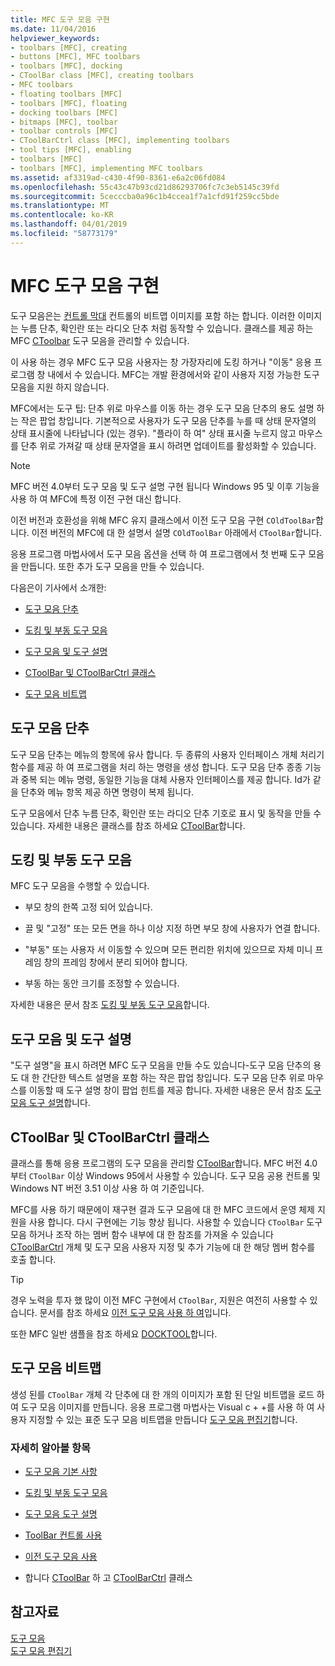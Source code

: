 ```yaml
---
title: MFC 도구 모음 구현
ms.date: 11/04/2016
helpviewer_keywords:
- toolbars [MFC], creating
- buttons [MFC], MFC toolbars
- toolbars [MFC], docking
- CToolBar class [MFC], creating toolbars
- MFC toolbars
- floating toolbars [MFC]
- toolbars [MFC], floating
- docking toolbars [MFC]
- bitmaps [MFC], toolbar
- toolbar controls [MFC]
- CToolBarCtrl class [MFC], implementing toolbars
- tool tips [MFC], enabling
- toolbars [MFC]
- toolbars [MFC], implementing MFC toolbars
ms.assetid: af3319ad-c430-4f90-8361-e6a2c06fd084
ms.openlocfilehash: 55c43c47b93cd21d86293706fc7c3eb5145c39fd
ms.sourcegitcommit: 5cecccba0a96c1b4ccea1f7a1cfd91f259cc5bde
ms.translationtype: MT
ms.contentlocale: ko-KR
ms.lasthandoff: 04/01/2019
ms.locfileid: "58773179"
---
```

# <a name="mfc-toolbar-implementation"></a>MFC 도구 모음 구현

도구 모음은는 [컨트롤 막대](../mfc/control-bars.md) 컨트롤의 비트맵 이미지를 포함 하는 합니다. 이러한 이미지는 누름 단추, 확인란 또는 라디오 단추 처럼 동작할 수 있습니다. 클래스를 제공 하는 MFC [CToolbar](../mfc/reference/ctoolbar-class.md) 도구 모음을 관리할 수 있습니다.

이 사용 하는 경우 MFC 도구 모음 사용자는 창 가장자리에 도킹 하거나 "이동" 응용 프로그램 창 내에서 수 있습니다. MFC는 개발 환경에서와 같이 사용자 지정 가능한 도구 모음을 지원 하지 않습니다.

MFC에서는 도구 팁: 단추 위로 마우스를 이동 하는 경우 도구 모음 단추의 용도 설명 하는 작은 팝업 창입니다. 기본적으로 사용자가 도구 모음 단추를 누를 때 상태 문자열의 상태 표시줄에 나타납니다 (있는 경우). "플라이 하 여" 상태 표시줄 누르지 않고 마우스를 단추 위로 가져갈 때 상태 문자열을 표시 하려면 업데이트를 활성화할 수 있습니다.

> [!NOTE]
>  MFC 버전 4.0부터 도구 모음 및 도구 설명 구현 됩니다 Windows 95 및 이후 기능을 사용 하 여 MFC에 특정 이전 구현 대신 합니다.

이전 버전과 호환성을 위해 MFC 유지 클래스에서 이전 도구 모음 구현 `COldToolBar`합니다. 이전 버전의 MFC에 대 한 설명서 설명 `COldToolBar` 아래에서 `CToolBar`합니다.

응용 프로그램 마법사에서 도구 모음 옵션을 선택 하 여 프로그램에서 첫 번째 도구 모음을 만듭니다. 또한 추가 도구 모음을 만들 수 있습니다.

다음은이 기사에서 소개한:

- [도구 모음 단추](#_core_toolbar_buttons)

- [도킹 및 부동 도구 모음](#_core_docking_and_floating_toolbars)

- [도구 모음 및 도구 설명](#_core_toolbars_and_tool_tips)

- [CToolBar 및 CToolBarCtrl 클래스](#_core_the_ctoolbar_and_ctoolbarctrl_classes)

- [도구 모음 비트맵](#_core_the_toolbar_bitmap)

##  <a name="_core_toolbar_buttons"></a> 도구 모음 단추

도구 모음 단추는 메뉴의 항목에 유사 합니다. 두 종류의 사용자 인터페이스 개체 처리기 함수를 제공 하 여 프로그램을 처리 하는 명령을 생성 합니다. 도구 모음 단추 종종 기능과 중복 되는 메뉴 명령, 동일한 기능을 대체 사용자 인터페이스를 제공 합니다. Id가 같을 단추와 메뉴 항목 제공 하면 명령이 복제 됩니다.

도구 모음에서 단추 누름 단추, 확인란 또는 라디오 단추 기호로 표시 및 동작을 만들 수 있습니다. 자세한 내용은 클래스를 참조 하세요 [CToolBar](../mfc/reference/ctoolbar-class.md)합니다.

##  <a name="_core_docking_and_floating_toolbars"></a> 도킹 및 부동 도구 모음

MFC 도구 모음을 수행할 수 있습니다.

- 부모 창의 한쪽 고정 되어 있습니다.

- 끌 및 "고정" 또는 모든 면을 하나 이상 지정 하면 부모 창에 사용자가 연결 합니다.

- "부동" 또는 사용자 서 이동할 수 있으며 모든 편리한 위치에 있으므로 자체 미니 프레임 창의 프레임 창에서 분리 되어야 합니다.

- 부동 하는 동안 크기를 조정할 수 있습니다.

자세한 내용은 문서 참조 [도킹 및 부동 도구 모음](../mfc/docking-and-floating-toolbars.md)합니다.

##  <a name="_core_toolbars_and_tool_tips"></a> 도구 모음 및 도구 설명

"도구 설명"을 표시 하려면 MFC 도구 모음을 만들 수도 있습니다-도구 모음 단추의 용도 대 한 간단한 텍스트 설명을 포함 하는 작은 팝업 창입니다. 도구 모음 단추 위로 마우스를 이동할 때 도구 설명 창이 팝업 힌트를 제공 합니다. 자세한 내용은 문서 참조 [도구 모음 도구 설명](../mfc/toolbar-tool-tips.md)합니다.

##  <a name="_core_the_ctoolbar_and_ctoolbarctrl_classes"></a> CToolBar 및 CToolBarCtrl 클래스

클래스를 통해 응용 프로그램의 도구 모음을 관리할 [CToolBar](../mfc/reference/ctoolbar-class.md)합니다. MFC 버전 4.0부터 `CToolBar` 이상 Windows 95에서 사용할 수 있습니다. 도구 모음 공용 컨트롤 및 Windows NT 버전 3.51 이상 사용 하 여 기준입니다.

MFC를 사용 하기 때문에이 재구현 결과 도구 모음에 대 한 MFC 코드에서 운영 체제 지원을 사용 합니다. 다시 구현에는 기능 향상 됩니다. 사용할 수 있습니다 `CToolBar` 도구 모음 하거나 조작 하는 멤버 함수 내부에 대 한 참조를 가져올 수 있습니다 [CToolBarCtrl](../mfc/reference/ctoolbarctrl-class.md) 개체 및 도구 모음 사용자 지정 및 추가 기능에 대 한 해당 멤버 함수를 호출 합니다.

> [!TIP]
>  경우 노력을 투자 했 많이 이전 MFC 구현에서 `CToolBar`, 지원은 여전히 사용할 수 있습니다. 문서를 참조 하세요 [이전 도구 모음 사용 하 여](../mfc/using-your-old-toolbars.md)입니다.

또한 MFC 일반 샘플을 참조 하세요 [DOCKTOOL](../overview/visual-cpp-samples.md)합니다.

##  <a name="_core_the_toolbar_bitmap"></a> 도구 모음 비트맵

생성 된를 `CToolBar` 개체 각 단추에 대 한 개의 이미지가 포함 된 단일 비트맵을 로드 하 여 도구 모음 이미지를 만듭니다. 응용 프로그램 마법사는 Visual c + +를 사용 하 여 사용자 지정할 수 있는 표준 도구 모음 비트맵을 만듭니다 [도구 모음 편집기](../windows/toolbar-editor.md)합니다.

### <a name="what-do-you-want-to-know-more-about"></a>자세히 알아볼 항목

- [도구 모음 기본 사항](../mfc/toolbar-fundamentals.md)

- [도킹 및 부동 도구 모음](../mfc/docking-and-floating-toolbars.md)

- [도구 모음 도구 설명](../mfc/toolbar-tool-tips.md)

- [ToolBar 컨트롤 사용](../mfc/working-with-the-toolbar-control.md)

- [이전 도구 모음 사용](../mfc/using-your-old-toolbars.md)

- 합니다 [CToolBar](../mfc/reference/ctoolbar-class.md) 하 고 [CToolBarCtrl](../mfc/reference/ctoolbarctrl-class.md) 클래스

## <a name="see-also"></a>참고자료

[도구 모음](../mfc/toolbars.md)<br/>
[도구 모음 편집기](../windows/toolbar-editor.md)
